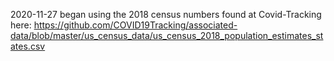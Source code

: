 
2020-11-27 began using the 2018 census numbers found at Covid-Tracking here:
https://github.com/COVID19Tracking/associated-data/blob/master/us_census_data/us_census_2018_population_estimates_states.csv

